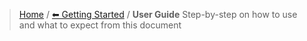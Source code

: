 > [Home](index.md) / [⬅ Getting Started](getting_started.md) / **User Guide**
Step-by-step on how to use and what to expect from this document
